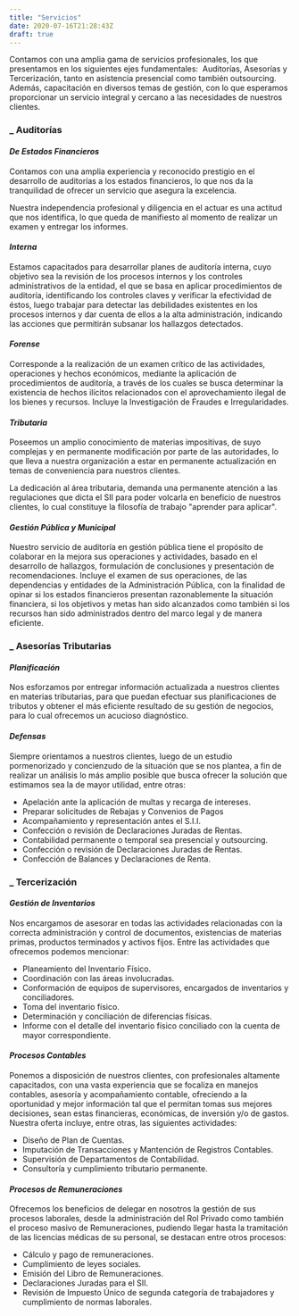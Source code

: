 ```yaml
---
title: "Servicios"
date: 2020-07-16T21:28:43Z
draft: true
---
```


Contamos con una amplia gama de servicios profesionales, los que presentamos
en los siguientes ejes fundamentales:  Auditorías, Asesorías y Tercerización,
tanto en asistencia presencial como también outsourcing. Además, capacitación
en diversos temas de gestión, con lo que esperamos proporcionar un servicio
integral y cercano a las necesidades de nuestros clientes.

### _ Auditorías

#### _De Estados Financieros_

Contamos con una amplia experiencia y reconocido prestigio en el desarrollo
de auditorías a los estados financieros, lo que nos da la tranquilidad de
ofrecer un servicio que asegura la excelencia.

Nuestra independencia profesional y diligencia en el actuar es una actitud
que nos identifica, lo que queda de manifiesto al momento de realizar un
examen y entregar los informes.

#### _Interna_

Estamos capacitados para desarrollar planes de auditoría interna, cuyo
objetivo sea la revisión de los procesos internos y los controles
administrativos de la entidad, el que se basa en aplicar procedimientos
de auditoría, identificando los controles claves y verificar la efectividad
de éstos, luego trabajar para detectar las debilidades existentes en los
procesos internos y dar cuenta de ellos a la alta administración, indicando
las acciones que permitirán subsanar los hallazgos detectados.

#### _Forense_

Corresponde a la realización de un examen crítico de las actividades,
operaciones y hechos económicos, mediante la aplicación de procedimientos
de auditoría, a través de los cuales se busca determinar la existencia
de hechos ilícitos relacionados con el aprovechamiento ilegal de los
bienes y recursos.  Incluye la Investigación de Fraudes e Irregularidades.

#### _Tributaria_

Poseemos un amplio conocimiento de materias impositivas, de suyo complejas
y en permanente modificación por parte de las autoridades, lo que lleva
a nuestra organización a estar en permanente actualización en temas de
conveniencia para nuestros clientes.  

La dedicación al área tributaria, demanda una permanente atención a las
regulaciones que dicta el SII para poder volcarla en beneficio de nuestros
clientes, lo cual constituye la filosofía de trabajo "aprender para aplicar".

#### _Gestión Pública y Municipal_

Nuestro servicio de auditoría en gestión pública tiene el propósito de
colaborar en la mejora sus operaciones y actividades, basado en el desarrollo
de hallazgos, formulación de conclusiones y presentación de recomendaciones.
Incluye el examen de sus operaciones, de las dependencias y entidades de
la Administración Pública, con la finalidad de opinar si los estados financieros
presentan razonablemente la situación financiera, si los objetivos y metas
han sido alcanzados como también si los recursos han sido administrados
dentro del marco legal y de manera eficiente.

### _ Asesorías Tributarias

#### _Planificación_

Nos esforzamos por entregar información actualizada a nuestros clientes en
materias tributarias, para que puedan efectuar sus planificaciones de
tributos y obtener el más eficiente resultado de su gestión de negocios,
para lo cual  ofrecemos un acucioso diagnóstico.

#### _Defensas_

Siempre orientamos a nuestros clientes, luego de un estudio pormenorizado
y concienzudo de la situación que se nos plantea, a fin de realizar un
análisis lo más amplio posible que busca ofrecer la solución que estimamos
sea la de mayor utilidad, entre otras:

* Apelación ante la aplicación de multas y recarga de intereses.
* Preparar solicitudes de Rebajas y Convenios de Pagos
* Acompañamiento y representación antes el S.I.I.
* Confección o revisión de Declaraciones Juradas de Rentas.
* Contabilidad permanente o temporal sea presencial y outsourcing.
* Confección o revisión de Declaraciones Juradas de Rentas.
* Confección de Balances y Declaraciones de Renta.

### _ Tercerización

#### _Gestión de Inventarios_

Nos encargamos de asesorar en todas las actividades relacionadas
con la correcta administración y control de documentos, existencias
de materias primas, productos terminados y activos fijos. Entre las
actividades que ofrecemos podemos mencionar:

* Planeamiento del Inventario Físico.
* Coordinación con las áreas involucradas.
* Conformación de equipos de supervisores, encargados de inventarios
y conciliadores.
* Toma del inventario físico.
* Determinación y conciliación de diferencias físicas.
* Informe con el detalle del inventario físico conciliado con la cuenta
de mayor correspondiente.

#### _Procesos Contables_

Ponemos a disposición de nuestros clientes, con profesionales altamente
capacitados, con una vasta experiencia que se focaliza en manejos contables,
asesoría y acompañamiento contable, ofreciendo a la oportunidad y mejor
información tal que el permitan tomas sus mejores decisiones, sean estas
financieras, económicas, de inversión y/o de gastos. Nuestra oferta incluye,
entre otras, las siguientes actividades:

* Diseño de Plan de Cuentas.
* Imputación de Transacciones y Mantención de Registros Contables.
* Supervisión de Departamentos de Contabilidad.
* Consultoría y cumplimiento tributario permanente.

#### _Procesos de Remuneraciones_

Ofrecemos los beneficios de delegar en nosotros la gestión de sus procesos
laborales, desde la administración del Rol Privado como también el proceso
masivo de Remuneraciones, pudiendo llegar hasta la tramitación de las
licencias médicas de su personal, se destacan entre otros procesos:

* Cálculo y pago de remuneraciones.
* Cumplimiento de leyes sociales.
* Emisión del Libro de Remuneraciones.
* Declaraciones Juradas para el SII.
* Revisión de Impuesto Único de segunda categoría de trabajadores y
cumplimiento de normas laborales.
